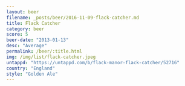 ```yaml
---
layout: beer
filename: _posts/beer/2016-11-09-flack-catcher.md
title: Flack Catcher
category: beer
score: 5
beer-date: "2013-01-13"
desc: "Average"
permalink: /beer/:title.html
img: /img/list/flack-catcher.jpeg
untappd: "https://untappd.com/b/flack-manor-flack-catcher/52716"
country: "England"
style: "Golden Ale"
---
```

